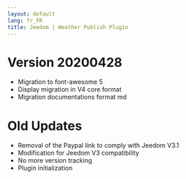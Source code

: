 ```yaml
---
layout: default
lang: fr_FR
title: Jeedom | Weather Publish Plugin
---
```


# Version 20200428
- Migration to font-awesome 5
- Display migration in V4 core format
- Migration documentations format md

# Old Updates
- Removal of the Paypal link to comply with Jeedom V3.1
- Modification for Jeedom V3 compatibility
- No more version tracking
- Plugin initialization